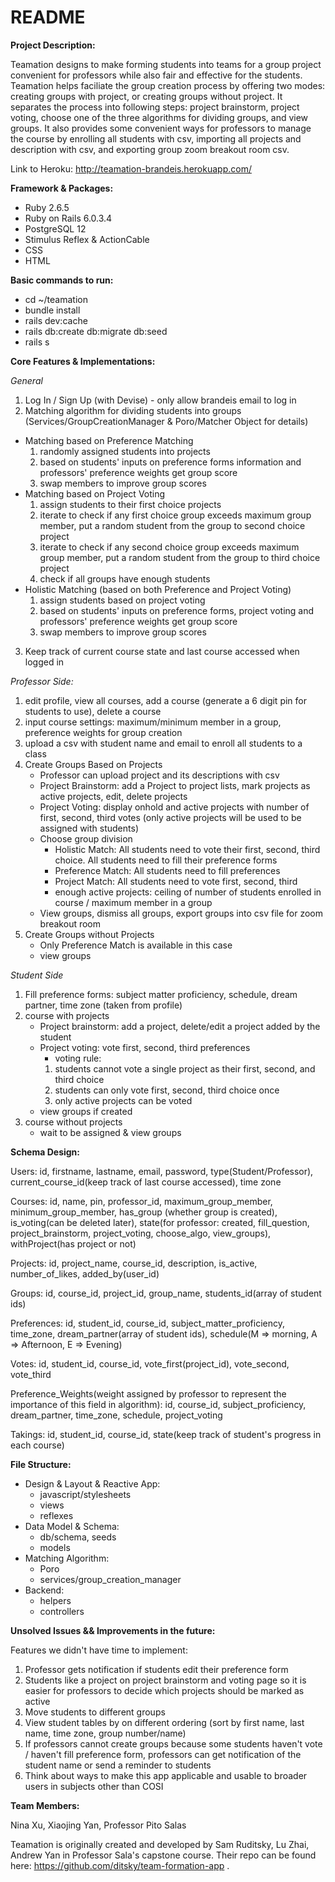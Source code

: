 # README

**Project Description:**

Teamation designs to make forming students into teams for a group project convenient for professors while also fair and effective for the students. 
Teamation helps faciliate the group creation process by offering two modes: creating groups with
project, or creating groups without project. It separates the process into following steps:
project brainstorm, project voting, choose one of the three algorithms for dividing groups, and
view groups. It also provides some convenient ways for professors to manage the course by enrolling all students with csv, importing all projects and description 
with csv, and exporting group zoom breakout room csv. 

Link to Heroku:
http://teamation-brandeis.herokuapp.com/

**Framework & Packages:**

* Ruby 2.6.5
* Ruby on Rails 6.0.3.4
* PostgreSQL 12
* Stimulus Reflex & ActionCable
* CSS
* HTML

**Basic commands to run:**

* cd ~/teamation
* bundle install
* rails dev:cache
* rails db:create db:migrate db:seed
* rails s

**Core Features & Implementations:**

_General_
1. Log In / Sign Up (with Devise) - only allow brandeis email to log in
2. Matching algorithm for dividing students into groups (Services/GroupCreationManager & Poro/Matcher Object for details)
* Matching based on Preference Matching
  1. randomly assigned students into projects
  2. based on students' inputs on preference forms information and professors' preference weights get group score
  3. swap members to improve group scores
* Matching based on Project Voting
  1. assign students to their first choice projects
  2. iterate to check if any first choice group exceeds maximum group member, put a random student from the group to second choice project
  3. iterate to check if any second choice group exceeds maximum group member, put a random student from the group to third choice project
  4. check if all groups have enough students
* Holistic Matching (based on both Preference and Project Voting)
  1. assign students based on project voting 
  2. based on students' inputs on preference forms, project voting and professors' preference weights get group score
  3. swap members to improve group scores
3. Keep track of current course state and last course accessed when logged in 

_Professor Side:_
1. edit profile, view all courses, add a course (generate a 6 digit pin for students to use), delete a course
2. input course settings: maximum/minimum member in a group, preference weights for group creation
3. upload a csv with student name and email to enroll all students to a class
4. Create Groups Based on Projects
   * Professor can upload project and its descriptions with csv
   * Project Brainstorm: add a Project to project lists, mark projects as active projects, edit, delete projects
   * Project Voting: display onhold and active projects with number of first, second, third votes (only active projects will be used to be assigned with students)
   * Choose group division
        * Holistic Match: All students need to vote their first, second, third choice. All students need to fill their preference forms
        * Preference Match: All students need to fill preferences
        * Project Match: All students need to vote first, second, third
        * enough active projects: ceiling of number of students enrolled in course / maximum member in a group
   * View groups, dismiss all groups, export groups into csv file for zoom breakout room     
4. Create Groups without Projects
   * Only Preference Match is available in this case
   * view groups
   
_Student Side_
1. Fill preference forms: subject matter proficiency, schedule, dream partner, time zone (taken from profile)
2. course with projects
    * Project brainstorm: add a project, delete/edit a project added by the student
    * Project voting: vote first, second, third preferences
        * voting rule: 
        1. students cannot vote a single project as their first, second, and third choice
        2. students can only vote first, second, third choice once 
        3. only active projects can be voted
    * view groups if created
3.  course without projects
    * wait to be assigned & view groups

**Schema Design:**

Users: id, firstname, lastname, email, password, type(Student/Professor), current_course_id(keep track of last course accessed), time zone

Courses: id, name, pin, professor_id, maximum_group_member, minimum_group_member, has_group (whether group is created), is_voting(can be deleted later), state(for professor: created, fill_question, project_brainstorm, project_voting, choose_algo, view_groups), withProject(has project or not)

Projects: id, project_name, course_id, description, is_active, number_of_likes, added_by(user_id)

Groups: id, course_id, project_id, group_name, students_id(array of student ids)

Preferences: id, student_id, course_id, subject_matter_proficiency, time_zone, dream_partner(array of student ids), schedule(M => morning, A => Afternoon, E => Evening)

Votes: id, student_id, course_id, vote_first(project_id), vote_second, vote_third

Preference_Weights(weight assigned by professor to represent the importance of this field in algorithm): id, course_id, subject_proficiency, dream_partner, time_zone, schedule, project_voting

Takings: id, student_id, course_id, state(keep track of student's progress in each course)

**File Structure:**

* Design & Layout & Reactive App:
    * javascript/stylesheets
    * views
    * reflexes
* Data Model & Schema:
    * db/schema, seeds
    * models
* Matching Algorithm:
    * Poro
    * services/group_creation_manager
* Backend:
    * helpers
    * controllers
 
**Unsolved Issues && Improvements in the future:**

Features we didn't have time to implement:
1. Professor gets notification if students edit their preference form
2. Students like a project on project brainstorm and voting page so it is easier for professors to decide which projects should be marked as active
3. Move students to different groups
4. View student tables by on different ordering (sort by first name, last name, time zone, group number/name)
5. If professors cannot create groups because some students haven't vote / haven't fill preference form, professors can get
notification of the student name or send a reminder to students
6. Think about ways to make this app applicable and usable to broader users in subjects other than COSI

**Team Members:**

Nina Xu, Xiaojing Yan, Professor Pito Salas

Teamation is originally created and developed by Sam Ruditsky, Lu Zhai, Andrew Yan in Professor Sala's capstone course. Their repo can be found here: https://github.com/ditsky/team-formation-app .
